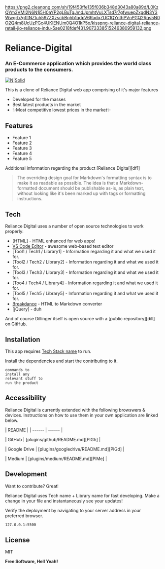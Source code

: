https://png2.cleanpng.com/sh/19f453ffe135f036b348d3043a80a89d/L0KzQYm3VMI2N6N1j5H0aYP2gLBuTgJmdJpmhtVuLXTsd7r7gfwuepZxgdN3Y3Wwgrb7gfltNZtuh597ZXzscbBqhb1qdpV6RadqZUC1QYnthPVnPGQ2Rqs5N0O2Q4m8UcUzPGc4UKIENUm0Q4O1kP5o/kisspng-reliance-digital-reliance-retail-jio-reliance-indu-5ae0218fdef431.9073338515246380959132.png

# Reliance-Digital
### An E-Commerce application which provides the world class products to the consumers.

[![N|Solid](https://cldup.com/dTxpPi9lDf.thumb.png)](https://www.reliancedigital.in/)


This is a clone of Reliance Digital web app comprising of it's major features

- Developed for the masses
- Best latest  products in the market
- ✨Most competitive lowest prices in the market✨

## Features

- Feature 1
- Feature 2
- Feature 3
- Feature 4
- Feature 5

Additional information regarding the product [Reliance Digital][df1]

> The overriding design goal for Markdown's 
> formatting syntax is to make it as readable
> as possible. The idea is that a
> Markdown-formatted document should be
> publishable as-is, as plain text, without
> looking like it's been marked up with tags
> or formatting instructions.

## Tech

Reliance Digital uses a number of open source technologies to work properly:

- [HTML] - HTML enhanced for web apps!
- [VS Code Editor] - awesome web-based text editor
- [Tool1 / Tech1 / Library1] - Information regarding it and what we used it for.
- [Tool2 / Tech2 / Library2] - Information regarding it and what we used it for.
- [Tool3 / Tech3 / Library3] - Information regarding it and what we used it for.
- [Too4 / Tech4 / Library4] - Information regarding it and what we used it for.
- [Tool5 / Tech5 / Library5] - Information regarding it and what we used it for.
- [Breakdance](https://breakdance.github.io/breakdance/) - HTML
to Markdown converter
- [jQuery] - duh

And of course Dillinger itself is open source with a [public repository][dill]
 on GitHub.

## Installation

This app requires [Tech Stack name](https://developer.mozilla.org/en-US/) to run.

Install the dependencies and start the contributing to it.

```
commands to
install any
relevant stuff to
run the product
```


## Accessibility

Reliance Digital is currently extended with the following browswers & devices.
Instructions on how to use them in your own application are linked below.

| README |
| ------ | ------ |

| GitHub | [plugins/github/README.md][PlGh] |

| Google Drive | [plugins/googledrive/README.md][PlGd] |

| Medium | [plugins/medium/README.md][PlMe] |

## Development

Want to contribute? Great!

Reliance Digital uses Tech name + Library name for fast developing.
Make a change in your file and instantaneously see your updates!

Verify the deployment by navigating to your server address in
your preferred browser.

```sh
127.0.0.1:5500
```

## License

MIT

**Free Software, Hell Yeah!**

[//]: # (These are reference links used in the body of this note and get stripped out when the markdown processor does its job. There is no need to format nicely because it shouldn't be seen. Thanks SO - http://stackoverflow.com/questions/4823468/store-comments-in-markdown-syntax)

   [refernce 1]: <reference url>
   [git-repo-url]: <git repo url>
   [other useful resources]: <Corresponding url>
   [markdown-it]: <https://github.com/markdown-it/markdown-it>
   [VS Code Editor]: <VS Code url>
   [Javascript]: <https://developer.mozilla.org/en-US/>
   [Twitter Bootstrap]: <http://twitter.github.com/bootstrap/>
   [Live Server]: <Live server url>

